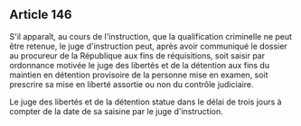 Article 146
----
S'il apparaît, au cours de l'instruction, que la qualification criminelle ne
peut être retenue, le juge d'instruction peut, après avoir communiqué le dossier
au procureur de la République aux fins de réquisitions, soit saisir par
ordonnance motivée le juge des libertés et de la détention aux fins du maintien
en détention provisoire de la personne mise en examen, soit prescrire sa mise en
liberté assortie ou non du contrôle judiciaire.

Le juge des libertés et de la détention statue dans le délai de trois jours à
compter de la date de sa saisine par le juge d'instruction.
